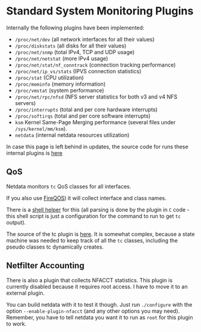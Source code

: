 # Standard System Monitoring Plugins

Internally the following plugins have been implemented:

 - `/proc/net/dev` (all network interfaces for all their values)
 - `/proc/diskstats` (all disks for all their values)
 - `/proc/net/snmp` (total IPv4, TCP and UDP usage)
 - `/proc/net/netstat` (more IPv4 usage)
 - `/proc/net/stat/nf_conntrack` (connection tracking performance)
 - `/proc/net/ip_vs/stats` (IPVS connection statistics)
 - `/proc/stat` (CPU utilization)
 - `/proc/meminfo` (memory information)
 - `/proc/vmstat` (system performance)
 - `/proc/net/rpc/nfsd` (NFS server statistics for both v3 and v4 NFS servers)
 - `/proc/interrupts` (total and per core hardware interrupts)
 - `/proc/softirqs` (total and per core software interrupts)
 - `ksm` Kernel Same-Page Merging performance (several files under `/sys/kernel/mm/ksm`).
 - `netdata` (internal netdata resources utilization)

In case this page is left behind in updates, the source code for runs these internal plugins is [here](https://github.com/firehol/netdata/blob/master/src/plugin_proc.c)


## QoS

Netdata monitors `tc` QoS classes for all interfaces.

If you also use [FireQOS](http://firehol.org/tutorial/fireqos-new-user/)) it will collect interface and class names.

There is a [shell helper](https://github.com/firehol/netdata/blob/master/plugins.d/tc-qos-helper.sh) for this (all parsing is done by the plugin in `C` code - this shell script is just a configuration for the command to run to get `tc` output).

The source of the tc plugin is [here](https://github.com/firehol/netdata/blob/master/src/plugin_tc.c). It is somewhat complex, because a state machine was needed to keep track of all the `tc` classes, including the pseudo classes tc dynamically creates.


## Netfilter Accounting

There is also a plugin that collects NFACCT statistics. This plugin is currently disabled because it requires root access. I have to move it to an external plugin.

You can build netdata with it to test it though. Just run `./configure` with the option `--enable-plugin-nfacct` (and any other options you may need). Remember, you have to tell netdata you want it to run as `root` for this plugin to work.
